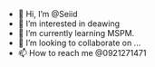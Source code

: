 - 👋 Hi, I’m @Seiid
- 👀 I’m interested in deawing
- 🌱 I’m currently learning MSPM.
- 💞️ I’m looking to collaborate on ...
- 📫 How to reach me @0921271471

<!---
Seiid/Seiid is a ✨ special ✨ repository because its `README.md` (this file) appears on your GitHub profile.
You can click the Preview link to take a look at your changes.
--->
